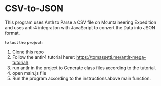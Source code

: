 # CSV-to-JSON

This program uses Antlr to Parse a CSV file on Mountaineering Expedition and uses antlr4 integration with JavaScript to convert the Data into JSON format. 

to test the project: 
1. Clone this repo 
2. Follow the antlr4 tutorial herer: https://tomassetti.me/antlr-mega-tutorial/
3. run antlr in the project to Generate class files according to the tutorial. 
4. open main.js file
5. Run the program according to the instructions above main function. 

